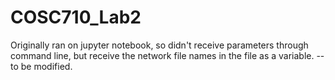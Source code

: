 # COSC710_Lab2

Originally ran on jupyter notebook, so didn't receive parameters through command line, but receive the network file names in the file as a variable.  --to be modified.
